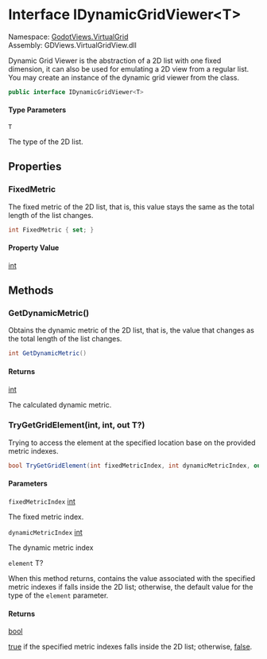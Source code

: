 # <a id="GodotViews_VirtualGrid_IDynamicGridViewer_1"></a> Interface IDynamicGridViewer<T\>

Namespace: [GodotViews.VirtualGrid](GodotViews.VirtualGrid.md)  
Assembly: GDViews.VirtualGridView.dll  

Dynamic Grid Viewer is the abstraction of a 2D list with one fixed dimension,
it can also be used for emulating a 2D view from a regular list.<br />
You may create an instance of the dynamic grid viewer from the <xref href="GodotViews.VirtualGrid.DynamicGridViewers" data-throw-if-not-resolved="false"></xref> class.

```csharp
public interface IDynamicGridViewer<T>
```

#### Type Parameters

`T` 

The type of the 2D list.

## Properties

### <a id="GodotViews_VirtualGrid_IDynamicGridViewer_1_FixedMetric"></a> FixedMetric

The fixed metric of the 2D list, that is,
this value stays the same as the total length of the list changes.

```csharp
int FixedMetric { set; }
```

#### Property Value

 [int](https://learn.microsoft.com/dotnet/api/system.int32)

## Methods

### <a id="GodotViews_VirtualGrid_IDynamicGridViewer_1_GetDynamicMetric"></a> GetDynamicMetric\(\)

Obtains the dynamic metric of the 2D list, that is,
the value that changes as the total length of the list changes.

```csharp
int GetDynamicMetric()
```

#### Returns

 [int](https://learn.microsoft.com/dotnet/api/system.int32)

The calculated dynamic metric.

### <a id="GodotViews_VirtualGrid_IDynamicGridViewer_1_TryGetGridElement_System_Int32_System_Int32__0__"></a> TryGetGridElement\(int, int, out T?\)

Trying to access the element at the specified location base on the provided metric indexes.

```csharp
bool TryGetGridElement(int fixedMetricIndex, int dynamicMetricIndex, out T? element)
```

#### Parameters

`fixedMetricIndex` [int](https://learn.microsoft.com/dotnet/api/system.int32)

The fixed metric index.

`dynamicMetricIndex` [int](https://learn.microsoft.com/dotnet/api/system.int32)

The dynamic metric index

`element` T?

When this method returns, contains the value associated with the specified metric indexes
    if falls inside the 2D list; otherwise, the default value for the type of the <code class="paramref">element</code> parameter.

#### Returns

 [bool](https://learn.microsoft.com/dotnet/api/system.boolean)

<a href="https://learn.microsoft.com/dotnet/csharp/language-reference/builtin-types/bool">true</a> if the specified metric indexes falls inside the 2D list; otherwise, <a href="https://learn.microsoft.com/dotnet/csharp/language-reference/builtin-types/bool">false</a>.


